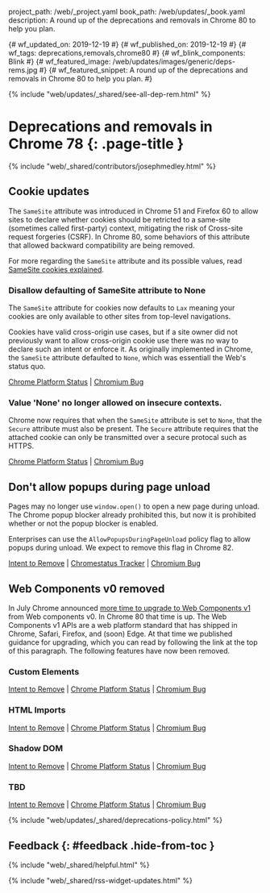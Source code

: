 project_path: /web/_project.yaml
book_path: /web/updates/_book.yaml
description: A round up of the deprecations and removals in Chrome 80 to help you plan.

{# wf_updated_on: 2019-12-19 #}
{# wf_published_on: 2019-12-19 #}
{# wf_tags: deprecations,removals,chrome80 #}
{# wf_blink_components: Blink #}
{# wf_featured_image: /web/updates/images/generic/deps-rems.jpg #}
{# wf_featured_snippet: A round up of the deprecations and removals in Chrome 80 to help you plan. #}

{% include "web/updates/_shared/see-all-dep-rem.html" %}

# Deprecations and removals in Chrome 78 {: .page-title }

{% include "web/_shared/contributors/josephmedley.html" %}

## Cookie updates

The `SameSite` attribute was introduced in Chrome 51 and Firefox 60 to allow
sites to declare whether cookies should be retricted to a same-site (sometimes
called first-party) context, mitigating the risk of Cross-site request forgeries
(CSRF). In Chrome 80, some behaviors of this attribute that allowed backward
compatibility are being removed.

For more regarding the `SameSite` attribute and its possible values, read
[SameSite cookies explained](https://web.dev/samesite-cookies-explained/).

### Disallow defaulting of SameSite attribute to None

The `SameSite` attribute for cookies now defaults to `Lax` meaning your cookies
are only available to other sites from top-level navigations. 

Cookies have valid cross-origin use cases, but if a site owner did not
previously want to allow cross-origin cookie use there was no way to declare
such an intent or enforce it. As originally implemented in Chrome, the
`SameSite` attribute defaulted to `None`, which was essentiall the Web's status
quo. 

[Chrome Platform Status](https://www.chromestatus.com/feature/5088147346030592) &#124;
[Chromium Bug](https://bugs.chromium.org/p/chromium/issues/detail?id=953306)

### Value 'None' no longer allowed on insecure contexts.

Chrome now requires that when the `SameSite` attribute is set to `None`, that
the `Secure` attribute must also be present. The `Secure` attribute requires
that the attached cookie can only be transmitted over a secure protocal such as
HTTPS.

[Chrome Platform Status](https://www.chromestatus.com/feature/5633521622188032) &#124;
[Chromium Bug](https://crbug.com/954551)

## Don't allow popups during page unload

Pages may no longer use `window.open()` to open a new page during unload. The
Chrome popup blocker already prohibited this, but now it is prohibited whether
or not the popup blocker is enabled. 

Enterprises can use the `AllowPopupsDuringPageUnload` policy flag to allow
popups during unload. We expect to remove this flag in Chrome 82.

[Intent to Remove](https://groups.google.com/a/chromium.org/d/topic/blink-dev/MkA0A1YKSw4/discussion) &#124;
[Chromestatus Tracker](https://www.chromestatus.com/feature/5989473649164288) &#124;
[Chromium Bug](https://crbug.com/844455)

## Web Components v0 removed

In July Chrome announced [more time to upgrade to Web Components
v1](/web/updates/2019/07/web-components-time-to-upgrade)
from Web components v0. In Chrome 80 that time is up. The Web Components v1 APIs
are a web platform standard that has shipped in Chrome, Safari, Firefox, and
(soon) Edge. At that time we published guidance for upgrading, which you can
read by following the link at the top of this paragraph. The following features
have now been removed.

### Custom Elements

[Intent to Remove](https://groups.google.com/a/chromium.org/d/topic/blink-dev/h-JwMiPUnuU/discussion) &#124;
[Chrome Platform Status](https://www.chromestatus.com/feature/4642138092470272) &#124;
[Chromium Bug](http://crbug.com/180965)


### HTML Imports

[Intent to Remove](https://groups.google.com/a/chromium.org/d/topic/blink-dev/h-JwMiPUnuU/discussion) &#124;
[Chrome Platform Status](https://www.chromestatus.com/feature/5144752345317376) &#124;
[Chromium Bug](http://crbug.com/240592)


### Shadow DOM

[Intent to Remove](https://groups.google.com/a/chromium.org/d/topic/blink-dev/h-JwMiPUnuU/discussion) &#124;
[Chrome Platform Status](https://www.chromestatus.com/feature/4507242028072960) &#124;
[Chromium Bug](http://crbug.com/336121)


### TBD

[Intent to Remove]() &#124;
[Chrome Platform Status]() &#124;
[Chromium Bug]()


{% include "web/updates/_shared/deprecations-policy.html" %}

## Feedback {: #feedback .hide-from-toc }

{% include "web/_shared/helpful.html" %}

{% include "web/_shared/rss-widget-updates.html" %}
